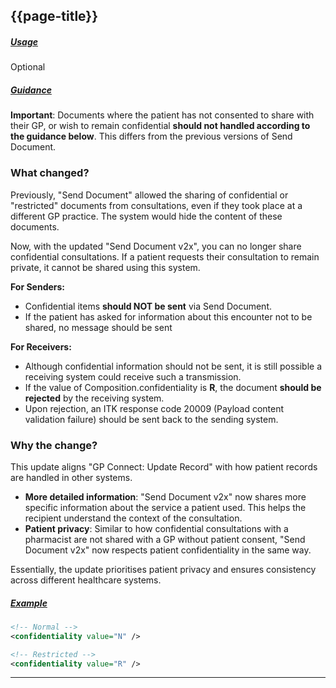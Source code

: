 ## {{page-title}}

<h5><ins>Usage</ins></h5>

<span class="mro-circle optional" title="Optional"></span> Optional


<h5><ins>Guidance</ins></h5>

<div class="nhsd-a-box nhsd-a-box--bg-light-yellow nhsd-!t-margin-bottom-6 nhsd-t-body">
    <b>Important</b>: Documents where the patient has not consented to share with their GP, or wish to remain confidential <strong>should not handled according to the guidance below</strong>. This differs from the previous versions of Send Document.

### What changed?

Previously, "Send Document" allowed the sharing of confidential or "restricted" documents from consultations, even if they took place at a different GP practice. The system would hide the content of these documents.

Now, with the updated "Send Document v2x", you can no longer share confidential consultations. If a patient requests their consultation to remain private, it cannot be shared using this system.

<b>For Senders:</b>

* Confidential items <strong>should NOT be sent</strong> via Send Document.
* If the patient has asked for information about this encounter not to be shared, no message should be sent

<b>For Receivers:</b>

* Although confidential information should not be sent, it is still possible a receiving system could receive such a transmission.
* If the value of Composition.confidentiality is <strong>R</strong>, the document <strong>should be rejected</strong> by the receiving system. 
* Upon rejection, an ITK response code 20009 (Payload content validation failure) should be sent back to the sending system.

</div>

### Why the change?

This update aligns "GP Connect: Update Record" with how patient records are handled in other systems.

- **More detailed information**: "Send Document v2x" now shares more specific information about the service a patient used. This helps the recipient understand the context of the consultation.
- **Patient privacy**: Similar to how confidential consultations with a pharmacist are not shared with a GP without patient consent, "Send Document v2x" now respects patient confidentiality in the same way.

Essentially, the update prioritises patient privacy and ensures consistency across different healthcare systems.


<h5><ins>Example</ins></h5>

```xml
<!-- Normal -->
<confidentiality value="N" />

<!-- Restricted -->
<confidentiality value="R" />
```

---